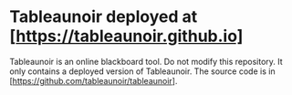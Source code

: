 # Tableaunoir deployed at [https://tableaunoir.github.io]

Tableaunoir is an online blackboard tool. Do not modify this repository. It only contains a deployed version of Tableaunoir. The source code is in [https://github.com/tableaunoir/tableaunoir].

